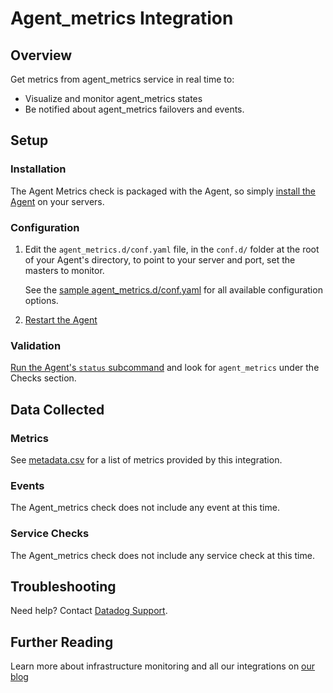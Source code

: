 # Agent_metrics Integration

## Overview

Get metrics from agent_metrics service in real time to:

* Visualize and monitor agent_metrics states
* Be notified about agent_metrics failovers and events.

## Setup
### Installation

The Agent Metrics check is packaged with the Agent, so simply [install the Agent][1] on your servers.

### Configuration

1. Edit the `agent_metrics.d/conf.yaml` file, in the `conf.d/` folder at the root of your Agent's directory, to point to your server and port, set the masters to monitor.  

    See the [sample agent_metrics.d/conf.yaml][2] for all available configuration options.

2. [Restart the Agent][7]

### Validation

[Run the Agent's `status` subcommand][3] and look for `agent_metrics` under the Checks section.

## Data Collected
### Metrics
See [metadata.csv][4] for a list of metrics provided by this integration.

### Events
The Agent_metrics check does not include any event at this time.

### Service Checks
The Agent_metrics check does not include any service check at this time.

## Troubleshooting
Need help? Contact [Datadog Support][5].

## Further Reading
Learn more about infrastructure monitoring and all our integrations on [our blog][6]


[1]: https://app.datadoghq.com/account/settings#agent
[2]: https://github.com/DataDog/integrations-core/blob/master/agent_metrics/conf.yaml.default
[3]: https://docs.datadoghq.com/agent/faq/agent-commands/#agent-status-and-information
[4]: https://github.com/DataDog/integrations-core/blob/master/agent_metrics/metadata.csv
[5]: http://docs.datadoghq.com/help/
[6]: https://www.datadoghq.com/blog/
[7]: https://docs.datadoghq.com/agent/faq/agent-commands/#start-stop-restart-the-agent
